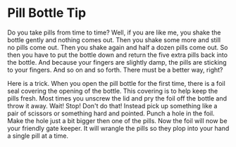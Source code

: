 # Pill Bottle Tip

Do you take pills from time to time? Well, if you are like me, you shake the bottle gently and nothing comes out. Then you shake some more and still no pills come out. Then you shake again and half a dozen pills come out. So then you have to put the bottle down and return the five extra pills back into the bottle. And because your fingers are slightly damp, the pills are sticking to your fingers. And so on and so forth.  There must be a better way, right?

Here is a trick. When you open the pill bottle for the first time, there is a foil seal covering the opening of the bottle. This covering  is to help keep the pills fresh. Most times you unscrew the lid and pry the foil off the bottle and throw it away. Wait! Stop! Don't do that! Instead pick up something like a pair of scissors or something hard and pointed. Punch a hole in the foil. Make the hole just a bit bigger then one of the pills. Now the foil will now be your friendly gate keeper. It will wrangle the pills so they plop into your hand a single pill at a time.


